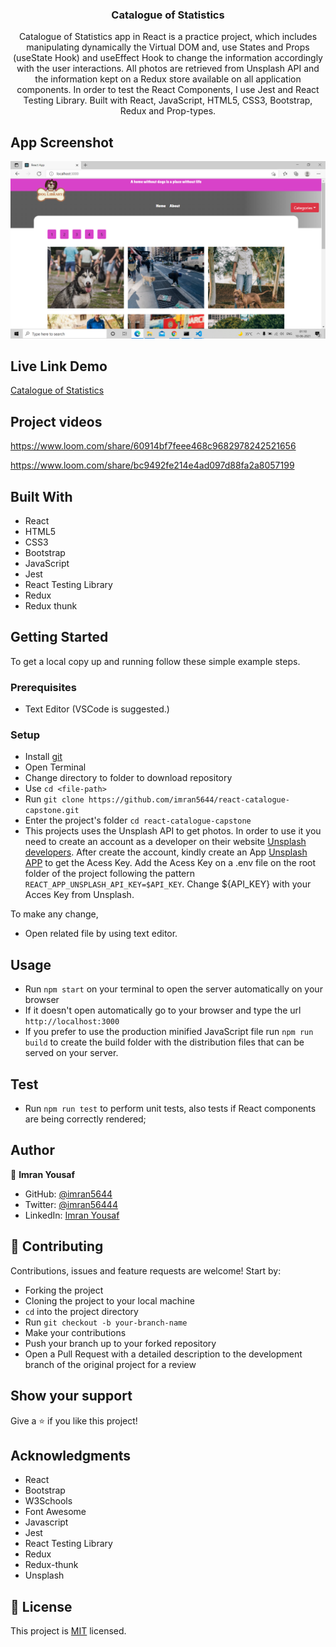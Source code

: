 <h3 align="center">Catalogue of Statistics</h3>

<p align="center">Catalogue of Statistics app in React is a practice project, which includes manipulating dynamically the Virtual DOM and, use States and Props (useState Hook) and useEffect Hook to change the information accordingly with the user interactions. All photos are retrieved from Unsplash API and the information kept on a Redux store available on all application components. In order to test the React Components, I use Jest and React Testing Library. Built with React, JavaScript, HTML5, CSS3, Bootstrap, Redux and Prop-types.</p>

## App Screenshot
![screenshot](./screenshot.png)

## Live Link Demo

[Catalogue of Statistics](https://peaceful-bardeen-ac96b8.netlify.app)

## Project videos

https://www.loom.com/share/60914bf7feee468c9682978242521656

https://www.loom.com/share/bc9492fe214e4ad097d88fa2a8057199


## Built With

- React
- HTML5
- CSS3
- Bootstrap
- JavaScript
- Jest
- React Testing Library
- Redux
- Redux thunk


## Getting Started

To get a local copy up and running follow these simple example steps.

### Prerequisites

- Text Editor (VSCode is suggested.)


### Setup

- Install [git](https://git-scm.com/downloads)
- Open Terminal
- Change directory to folder to download repository
- Use `cd <file-path>`
- Run `git clone https://github.com/imran5644/react-catalogue-capstone.git`
- Enter the project's folder `cd react-catalogue-capstone`
- This projects uses the Unsplash API to get photos. 
  In order to use it you need to create an account as a developer on their website [Unsplash developers](https://unsplash.com/developers). After create the account, kindly create an App [Unsplash APP](https://unsplash.com/oauth/applications)
  to get the Acess Key.
  Add the Acess Key on a .env file on the root folder of the project following the pattern
  `REACT_APP_UNSPLASH_API_KEY=$API_KEY`. Change ${API_KEY} with your Acces Key from Unsplash.
  


To make any change,

- Open related file by using text editor.

## Usage
  - Run `npm start` on your terminal to open the server automatically on your browser
  - If it doesn't open automatically go to your browser and type the url `http://localhost:3000`
  - If you prefer to use the production minified JavaScript file run `npm run build` to create the build folder with the distribution files that can be served on your server.

## Test
  - Run `npm run test` to perform unit tests, also tests if React components are being correctly rendered;

  
## Author

👤  **Imran Yousaf**

- GitHub: [@imran5644](https://github.com/imran5644)
- Twitter: [@imran56444](https://twitter.com/imran56444)
- LinkedIn: [Imran Yousaf](https://www.linkedin.com/in/imranyousaf-programmer/) 

## 🤝 Contributing

Contributions, issues and feature requests are welcome! Start by:

- Forking the project
- Cloning the project to your local machine
- `cd` into the project directory
- Run `git checkout -b your-branch-name`
- Make your contributions
- Push your branch up to your forked repository
- Open a Pull Request with a detailed description to the development branch of the original project for a review


## Show your support

Give a ⭐️ if you like this project!

## Acknowledgments

- React
- Bootstrap
- W3Schools
- Font Awesome
- Javascript
- Jest
- React Testing Library
- Redux
- Redux-thunk
- Unsplash

## 📝 License

This project is [MIT](LICENSE) licensed.

